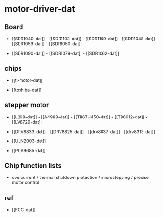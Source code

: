 
# motor-driver-dat


## Board 

- [[SDR1040-dat]] - [[SDR1102-dat]] - [[SDR1109-dat]] - [[SDR1048-dat]] - [[SDR1059-dat]] - [[SDR1050-dat]]

- [[SDR1090-dat]] - [[SDR1079-dat]] - [[SDR1062-dat]]

## chips 

- [[ti-motor-dat]] 
  
- [[toshiba-dat]]


## stepper motor 

- [[L298-dat]] - [[A4988-dat]] - [[TB67H450-dat]] - [[TB6612-dat]] - [[LV8729-dat]]

- [[DRV8833-dat]] - [[DRV8825-dat]] - [[drv8837-dat]] - [[drv8313-dat]]

- [[ULN2003-dat]]

- [[PCA9685-dat]]

## Chip function lists 

- overcurrent / thermal shutdown protection / microstepping / precise motor control

## ref 

- [[FOC-dat]]